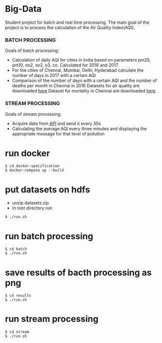 # Big-Data
Student project for batch and real time processing. The main goal of the project is to process the calculation of the Air Quality Index(AQI).
### BATCH PROCESSING
Goals of batch processing:
  - Calculation of daily AQI for cities in India based on parameters pm25, pm10, no2, so2, o3, co. Calculated for 2016 and 2017.
  - For the cities of Chennai, Mumbai, Delhi, Hyderabad calculate the number of days in 2017 with a certain AQI
  - Comparison of the number of days with a certain AQI and the number of deaths per month in Chennai in 2016 
  Datasets for air quality are downloaded [here](https://www.kaggle.com/ruben99/air-pollution-dataset-india20162018?select=2018_india.csv)
  Dataset for mortality in Chennai are downloaded [here](https://www.kaggle.com/sujays/chennai-corporation-death-count-2011-to-june-2020)
### STREAM PROCESSING
Goals of stream processing:
  * Acquire data from [API](https://aqicn.org/api/) and send it every 30s
  * Calculating the average AQI every three minutes and displaying the appropriate message for that level of pollution
# run docker
```
$ cd docker-specification
$ docker-compose up --build
```
# put datasets on hdfs
* unzip datasets.zip 
* in root directory run
```
$ ./run.sh
```
# run batch processing
```
$ cd batch
$ ./run.sh
```
# save results of bacth processing as png
```
$ cd results
$ ./run.sh
```
# run stream processing
```
$ cd stream
$ ./run.sh
```
